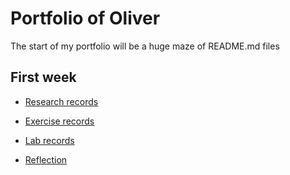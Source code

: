 # Portfolio of Oliver
The start of my portfolio will be a huge maze of README.md files

## First week
- [Research records](/Oliver/researches/research01/README.md)

- [Exercise records](/Oliver/exercises/exercise01/README.md)

- [Lab records](/Teamfolder/exercises/exercise01/README.md)

- [Reflection](/Lind/reflections/reflection01/README.md)
